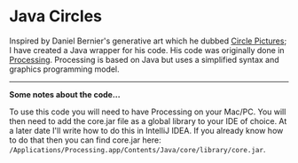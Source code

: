 Java Circles
==========

Inspired by Daniel Bernier's generative art which he dubbed [Circle Pictures](http://invisibleblocks.com/2014/09/29/circle-pictures-redux/ "Circle Pictures Redux"); I have created a Java wrapper for his code. His code was originally done in [Processing](https://processing.org/ "Processing Homepage"). Processing is based on Java but uses a simplified syntax and graphics programming model. 



***

**Some notes about the code...**

To use this code you will need to have Processing on your Mac/PC. You will then need to add the core.jar file as a global library to your IDE of choice. At a later date I'll write how to do this in IntelliJ IDEA. If you already know how to do that then you can find core.jar here: `/Applications/Processing.app/Contents/Java/core/library/core.jar`.
